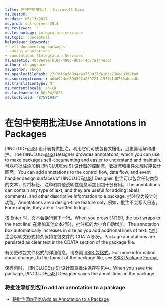 ```yaml
---
title: 在包中使用批注 | Microsoft Docs
ms.custom: ''
ms.date: 06/13/2017
ms.prod: sql-server-2014
ms.reviewer: ''
ms.technology: integration-services
ms.topic: conceptual
helpviewer_keywords:
- self-documenting packages
- adding annotations
- annotations [Integration Services]
ms.assetid: 48c8ed9a-b10d-490c-9ba7-4b77aa44e3dd
author: chugugrace
ms.author: chugu
ms.openlocfilehash: 27c7df6afd894ea9730027da1d54786ed8397fad
ms.sourcegitcommit: ad4d92dce894592a259721a1571b1d8736abacdb
ms.translationtype: MT
ms.contentlocale: zh-CN
ms.lasthandoff: 08/04/2020
ms.locfileid: "87591945"
---
```

# <a name="use-annotations-in-packages"></a><span data-ttu-id="e053d-102">在包中使用批注</span><span class="sxs-lookup"><span data-stu-id="e053d-102">Use Annotations in Packages</span></span>
  <span data-ttu-id="e053d-103">[!INCLUDE[ssIS](../includes/ssis-md.md)] 设计器提供批注，利用它们可使包自文档化，且更易理解和维护。</span><span class="sxs-lookup"><span data-stu-id="e053d-103">The [!INCLUDE[ssIS](../includes/ssis-md.md)] Designer provides annotations, which you can use to make packages self-documenting and easier to understand and maintain.</span></span> <span data-ttu-id="e053d-104">可以将批注添加到 [!INCLUDE[ssIS](../includes/ssis-md.md)] 设计器的控制流、数据流和事件处理程序设计图面。</span><span class="sxs-lookup"><span data-stu-id="e053d-104">You can add annotations to the control flow, data flow, and event handler design surfaces of [!INCLUDE[ssIS](../includes/ssis-md.md)] Designer.</span></span> <span data-ttu-id="e053d-105">批注可以包含任何类型的文本，对将标签、注释和其他说明性信息添加到包十分有用。</span><span class="sxs-lookup"><span data-stu-id="e053d-105">The annotations can contain any type of text, and they are useful for adding labels, comments, and other descriptive information to a package.</span></span> <span data-ttu-id="e053d-106">批注仅为设计时功能。</span><span class="sxs-lookup"><span data-stu-id="e053d-106">Annotations are a design-time feature only.</span></span> <span data-ttu-id="e053d-107">例如，批注不会写入日志。</span><span class="sxs-lookup"><span data-stu-id="e053d-107">For example, they are not written to logs.</span></span>  
  
 <span data-ttu-id="e053d-108">按 Enter 时，文本会换行到下一行。</span><span class="sxs-lookup"><span data-stu-id="e053d-108">When you press ENTER, the text wraps to the next line.</span></span> <span data-ttu-id="e053d-109">在添加其他文本行时，批注框的大小会自动增加。</span><span class="sxs-lookup"><span data-stu-id="e053d-109">The annotation box automatically increases in size as you add additional lines of text.</span></span> <span data-ttu-id="e053d-110">包批注会以明文形式持久保持在包文件的 CDATA 部分。</span><span class="sxs-lookup"><span data-stu-id="e053d-110">Package annotations are persisted as clear text in the CDATA section of the package file.</span></span>  
  
 <span data-ttu-id="e053d-111">有关更改包文件格式的详细信息，请参阅 [SSIS 包格式](../../2014/integration-services/ssis-package-format.md)。</span><span class="sxs-lookup"><span data-stu-id="e053d-111">For more information about changes to the format of the package file, see [SSIS Package Format](../../2014/integration-services/ssis-package-format.md).</span></span>  
  
 <span data-ttu-id="e053d-112">保存包时， [!INCLUDE[ssIS](../includes/ssis-md.md)] 设计器将批注保存在包中。</span><span class="sxs-lookup"><span data-stu-id="e053d-112">When you save the package, [!INCLUDE[ssIS](../includes/ssis-md.md)] Designer saves the annotations in the package.</span></span>  
  
### <a name="to-add-an-annotation-to-a-package"></a><span data-ttu-id="e053d-113">将批注添加到包</span><span class="sxs-lookup"><span data-stu-id="e053d-113">To add an annotation to a package</span></span>  
  
-   [<span data-ttu-id="e053d-114">将批注添加到包</span><span class="sxs-lookup"><span data-stu-id="e053d-114">Add an Annotation to a Package</span></span>](../../2014/integration-services/add-an-annotation-to-a-package.md)  
  
  
